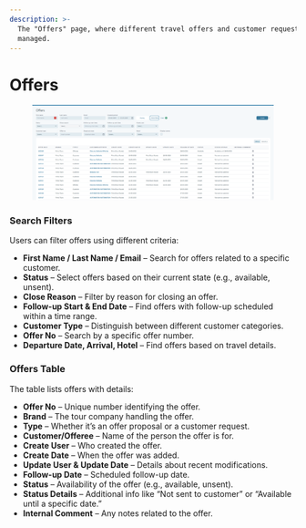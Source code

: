 ```yaml
---
description: >-
  The "Offers" page, where different travel offers and customer requests are
  managed.
---
```


# Offers

<figure><img src="../.gitbook/assets/image (28) (1) (1).png" alt=""><figcaption></figcaption></figure>

### &#x20;**Search Filters**&#x20;

Users can filter offers using different criteria:

* **First Name / Last Name / Email** – Search for offers related to a specific customer.
* **Status** – Select offers based on their current state (e.g., available, unsent).
* **Close Reason** – Filter by reason for closing an offer.
* **Follow-up Start & End Date** – Find offers with follow-up scheduled within a time range.
* **Customer Type** – Distinguish between different customer categories.
* **Offer No** – Search by a specific offer number.
* **Departure Date, Arrival, Hotel** – Find offers based on travel details.

### **Offers Table**&#x20;

The table lists offers with details:

* **Offer No** – Unique number identifying the offer.
* **Brand** – The tour company handling the offer.
* **Type** – Whether it’s an offer proposal or a customer request.
* **Customer/Offeree** – Name of the person the offer is for.
* **Create User** – Who created the offer.
* **Create Date** – When the offer was added.
* **Update User & Update Date** – Details about recent modifications.
* **Follow-up Date** – Scheduled follow-up date.
* **Status** – Availability of the offer (e.g., available, unsent).
* **Status Details** – Additional info like “Not sent to customer” or “Available until a specific date.”
* **Internal Comment** – Any notes related to the offer.

####
